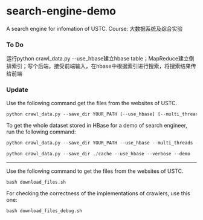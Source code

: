 # search-engine-demo
A search engine for infomation of USTC. Course: 大数据系统及综合实验

### To Do
运行python crawl_data.py --use_hbase建立hbase table；MapReduce建立倒排索引；写个后端，接受前端输入，在hbase中根据索引进行搜索，将搜索结果传给前端

### Update

Use the following command get the files from the websites of USTC.
```python
python crawl_data.py --save_dir YOUR_PATH [--use_hbase] [--multi_threads] [--verbose ] [--debug] [--demo]
```

To get the whole dataset stored in HBase for a demo of search engineer, run the following command:
```python
python crawl_data.py --save_dir YOUR_PATH --use_hbase --multi_threads --verbose --demo

python crawl_data.py --save_dir ./cache --use_hbase --verbose --demo
```


***


Use the following command to get the files from the websites of USTC.
```shell
bash download_files.sh
```

For checking the correctness of the implementations of crawlers, use this one:
```shell
bash download_files_debug.sh
```